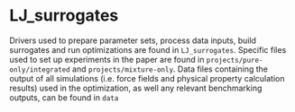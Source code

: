 # LJ_surrogates

Drivers used to prepare parameter sets, process data inputs, build surrogates and run optimizations are found in `LJ_surrogates`.
Specific files used to set up experiments in the paper are found in `projects/pure-only/integrated` and `projects/mixture-only`.
Data files containing the output of all simulations (i.e. force fields and physical property calculation results) used in the optimization, as well any relevant benchmarking outputs, can be found in `data`
